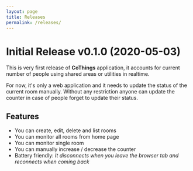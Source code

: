 ```yaml
---
layout: page
title: Releases
permalink: /releases/
---
```


# Initial Release v0.1.0 (2020-05-03)

This is very first release of **CoThings** application, it accounts for current number of people using shared areas or utilities in realtime.

For now, it's only a web application and it needs to update the status of the current room manually. Without any restriction anyone can update the counter in case of people forget to update their status. 

## Features 
 - You can create, edit, delete and list rooms
 - You can monitor all rooms from home page
 - You can monitor single room
 - You can manually increase / decrease the counter
 - Battery friendly: _It disconnects when you leave the browser tab and reconnects when coming back_
